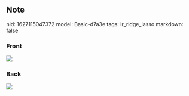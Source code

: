 ## Note
nid: 1627115047372
model: Basic-d7a3e
tags: lr_ridge_lasso
markdown: false

### Front
<img src="paste-c6887542e8c8c8927f474b18fd30052c2583a4a8.jpg">

### Back
<img src="paste-08622d80a1f593ea6cdeb37dc23de9d2c618357d.jpg">
